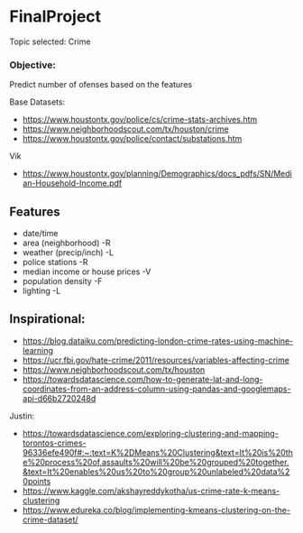 # FinalProject

Topic selected:
Crime

### Objective:
Predict number of ofenses based on the features

Base Datasets: 
- https://www.houstontx.gov/police/cs/crime-stats-archives.htm
- https://www.neighborhoodscout.com/tx/houston/crime
- https://www.houstontx.gov/police/contact/substations.htm

Vik
- https://www.houstontx.gov/planning/Demographics/docs_pdfs/SN/Median-Household-Income.pdf

## Features

 - date/time 
 - area (neighborhood) -R
 - weather (precip/inch) -L
 - police stations -R
 - median income or house prices -V
 - population density -F
 - lighting -L
 


## Inspirational:

 - https://blog.dataiku.com/predicting-london-crime-rates-using-machine-learning
 - https://ucr.fbi.gov/hate-crime/2011/resources/variables-affecting-crime
 - https://www.neighborhoodscout.com/tx/houston
 - https://towardsdatascience.com/how-to-generate-lat-and-long-coordinates-from-an-address-column-using-pandas-and-googlemaps-api-d66b2720248d
 
 Justin:
 - https://towardsdatascience.com/exploring-clustering-and-mapping-torontos-crimes-96336efe490f#:~:text=K%2DMeans%20Clustering&text=It%20is%20the%20process%20of,assaults%20will%20be%20grouped%20together.&text=It%20enables%20us%20to%20group%20unlabeled%20data%20points
 - https://www.kaggle.com/akshayreddykotha/us-crime-rate-k-means-clustering
 - https://www.edureka.co/blog/implementing-kmeans-clustering-on-the-crime-dataset/
